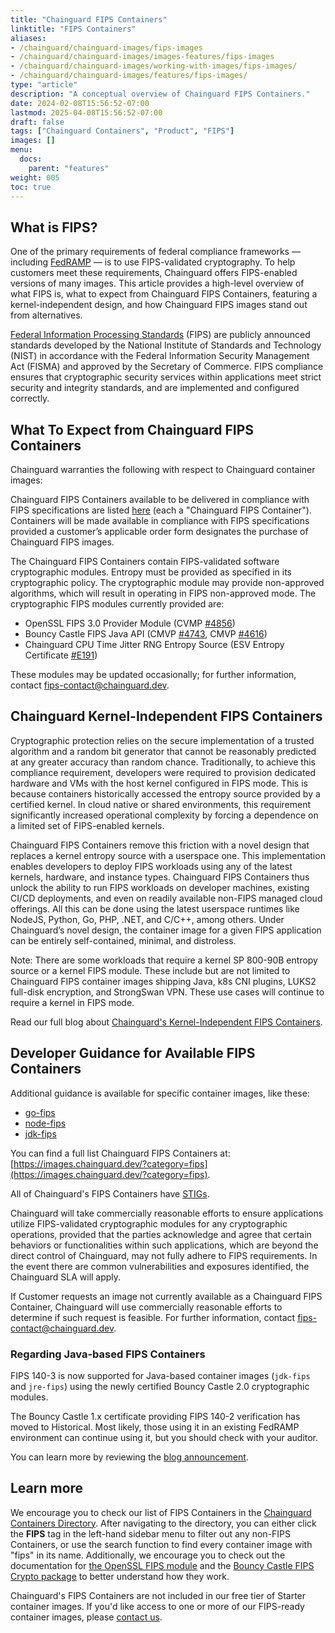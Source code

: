 ```yaml
---
title: "Chainguard FIPS Containers"
linktitle: "FIPS Containers"
aliases: 
- /chainguard/chainguard-images/fips-images
- /chainguard/chainguard-images/images-features/fips-images
- /chainguard/chainguard-images/working-with-images/fips-images/
- /chainguard/chainguard-images/features/fips-images/
type: "article"
description: "A conceptual overview of Chainguard FIPS Containers."
date: 2024-02-08T15:56:52-07:00
lastmod: 2025-04-08T15:56:52-07:00
draft: false
tags: ["Chainguard Containers", "Product", "FIPS"]
images: []
menu:
  docs:
    parent: "features"
weight: 005
toc: true
---
```


## What is FIPS? 
One of the primary requirements of federal compliance frameworks — including [FedRAMP](https://www.fedramp.gov/) — is to use FIPS-validated cryptography. To help customers meet these requirements, Chainguard offers FIPS-enabled versions of many images. This article provides a high-level overview of what FIPS is, what to expect from Chainguard FIPS Containers, featuring a kernel-independent design, and how Chainguard FIPS images stand out from alternatives.


[Federal Information Processing Standards](https://www.nist.gov/itl/publications-0/federal-information-processing-standards-fips) (FIPS) are publicly announced standards developed by the National Institute of Standards and Technology (NIST) in accordance with the Federal Information Security Management Act (FISMA) and approved by the Secretary of Commerce. FIPS compliance ensures that cryptographic security services within applications meet strict security and integrity standards, and are implemented and configured correctly.

## What To Expect from Chainguard FIPS Containers

‍Chainguard warranties the following with respect to Chainguard container images:

Chainguard FIPS Containers available to be delivered in compliance with FIPS specifications are listed [here](https://images.chainguard.dev/?category=fips)  (each a "Chainguard FIPS Container"). Containers will be made available in compliance with FIPS specifications provided a customer’s applicable order form designates the purchase of Chainguard FIPS images.

The Chainguard FIPS Containers contain FIPS-validated software cryptographic modules. Entropy must be provided as specified in its cryptographic policy. The cryptographic module may provide non-approved algorithms, which will result in operating in FIPS non-approved mode. The cryptographic FIPS modules currently provided are:

- OpenSSL FIPS 3.0 Provider Module (CVMP [#4856](https://csrc.nist.gov/projects/cryptographic-module-validation-program/certificate/4856))
- Bouncy Castle FIPS Java API (CMVP [#4743](https://csrc.nist.gov/projects/cryptographic-module-validation-program/certificate/4743), CMVP [#4616](https://csrc.nist.gov/projects/cryptographic-module-validation-program/certificate/4616))
- Chainguard CPU Time Jitter RNG Entropy Source (ESV Entropy Certificate [#E191](https://csrc.nist.gov/projects/cryptographic-module-validation-program/entropy-validations/certificate/191))

These modules may be updated occasionally; for further information, contact <fips-contact@chainguard.dev>.

## Chainguard Kernel-Independent FIPS Containers

Cryptographic protection relies on the secure implementation of a trusted algorithm and a random bit generator that cannot be reasonably predicted at any greater accuracy than random chance. Traditionally, to achieve this compliance requirement, developers were required to provision dedicated hardware and VMs with the host kernel configured in FIPS mode. This is because containers historically accessed the entropy source provided by a certified kernel. In cloud native or shared environments, this requirement significantly increased operational complexity by forcing a dependence on a limited set of FIPS-enabled kernels. 

Chainguard FIPS Containers remove this friction with a novel design that replaces a kernel entropy source with a userspace one. This implementation enables developers to deploy FIPS workloads using any of the latest kernels, hardware, and instance types. Chainguard FIPS Containers thus unlock the ability to run FIPS workloads on developer machines, existing CI/CD deployments, and even on readily available non-FIPS managed cloud offerings. All this can be done using the latest userspace runtimes like NodeJS, Python, Go, PHP, .NET, and C/C++, among others. Under Chainguard’s novel design, the container image for a given FIPS application can be entirely self-contained, minimal, and distroless.

Note: There are some workloads that require a kernel SP 800-90B entropy source or a kernel FIPS module. These include but are not limited to Chainguard FIPS container images shipping Java, k8s CNI plugins, LUKS2 full-disk encryption, and StrongSwan VPN. These use cases will continue to require a kernel in FIPS mode.

Read our full blog about [Chainguard's Kernel-Independent FIPS Containers](https://www.chainguard.dev/unchained/kernel-independent-fips-images).

## Developer Guidance for Available FIPS Containers

Additional guidance is available for specific container images, like these:

- [go-fips](https://images.chainguard.dev/directory/image/go-fips/overview?utm_source=cg-academy&utm_medium=referral&utm_campaign=dev-enablement&utm_content=edu-content-chainguard-chainguard-images-working-with-images-fips-images)
- [node-fips](https://images.chainguard.dev/directory/image/node-fips/overview?utm_source=cg-academy&utm_medium=referral&utm_campaign=dev-enablement&utm_content=edu-content-chainguard-chainguard-images-working-with-images-fips-images)
- [jdk-fips](https://images.chainguard.dev/directory/image/jdk-fips/overview?utm_source=cg-academy&utm_medium=referral&utm_campaign=dev-enablement&utm_content=edu-content-chainguard-chainguard-images-working-with-images-fips-images)

You can find a full list Chainguard FIPS Containers at: [https://images.chainguard.dev/?category=fips](https://images.chainguard.dev/?category=fips).

All of Chainguard's FIPS Containers have [STIGs](/chainguard/chainguard-images/working-with-images/image-stigs/).

‍Chainguard will take commercially reasonable efforts to ensure applications utilize FIPS-validated cryptographic modules for any cryptographic operations, provided that the parties acknowledge and agree that certain behaviors or functionalities within such applications, which are beyond the direct control of Chainguard, may not fully adhere to FIPS requirements. In the event there are common vulnerabilities and exposures identified, the Chainguard SLA will apply.

‍If Customer requests an image not currently available as a Chainguard FIPS Container, Chainguard will use commercially reasonable efforts to determine if such request is feasible. For further information, contact <fips-contact@chainguard.dev>.

### Regarding Java-based FIPS Containers

FIPS 140-3 is now supported for Java-based container images (`jdk-fips` and `jre-fips`) using the newly certified Bouncy Castle 2.0 cryptographic modules.

The Bouncy Castle 1.x certificate providing FIPS 140-2 verification has moved to Historical. Most likely, those using it in an existing FedRAMP environment can continue using it, but you should check with your auditor. 

You can learn more by reviewing the [blog announcement](https://www.chainguard.dev/unchained/chainguard-java-images-now-support-fips-140-3). 

## Learn more

We encourage you to check our list of FIPS Containers in the [Chainguard Containers Directory](https://images.chainguard.dev/?utm_source=cg-academy&utm_medium=referral&utm_campaign=dev-enablement&utm_content=edu-content-chainguard-chainguard-images-working-with-images-fips-images). After navigating to the directory, you can either click the **FIPS** tag in the left-hand sidebar menu to filter out any non-FIPS Containers, or use the search function to find every container image with "fips" in its name. Additionally, we encourage you to check out the documentation for [the OpenSSL FIPS module](https://www.openssl.org/docs/manmaster/man7/fips_module.html) and the [Bouncy Castle FIPS Crypto package](https://www.bouncycastle.org/about/bouncy-castle-fips-faq/) to better understand how they work.

Chainguard's FIPS Containers are not included in our free tier of Starter container images. If you'd like access to one or more of our FIPS-ready container images, please [contact us](https://www.chainguard.dev/contact?utm_source=docs).

